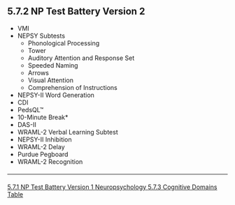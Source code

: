 ## 5.7.2 NP Test Battery Version 2

* VMI
* NEPSY Subtests
  * Phonological Processing
  * Tower
  * Auditory Attention and Response Set
  * Speeded Naming
  * Arrows
  * Visual Attention
  * Comprehension of Instructions
* NEPSY-II Word Generation
* CDI
* PedsQL™
* 10-Minute Break*
* DAS-II
* WRAML-2 Verbal Learning Subtest
* NEPSY-II Inhibition
* WRAML-2 Delay
* Purdue Pegboard
* WRAML-2 Recognition


<hr class="soften" style="margin-top: 20px;margin-bottom: 20px;"/>

<div class="center">
<div class="btn-group">
  <a href=":pages_path:/manuals/neuropsychology/5-07-01-np-test-battery-v1.md" class="btn btn-default">
    <span class="glyphicon glyphicon-chevron-left"></span>
    5.7.1 NP Test Battery Version 1
  </a>

  <a href=":pages_path:/manuals/neuropsychology" class="btn btn-default">
    <span class="glyphicon glyphicon-chevron-up"></span>
    Neuropsychology
  </a>

  <a href=":pages_path:/manuals/neuropsychology/5-07-03-cognitive-domains-table.md" class="btn btn-success">
    5.7.3 Cognitive Domains Table
    <span class="glyphicon glyphicon-chevron-right"></span>
  </a>
</div>
</div>